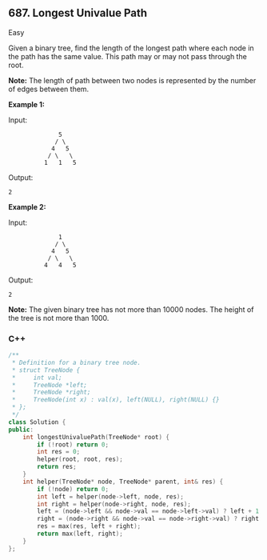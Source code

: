 ## 687. Longest Univalue Path

Easy

Given a binary tree, find the length of the longest path where each node in the path has the same value. This path may or may not pass through the root.

**Note:** The length of path between two nodes is represented by the number of edges between them.

**Example 1:**

Input:

```
              5
             / \
            4   5
           / \   \
          1   1   5
```

Output:

```
2
```

**Example 2:**

Input:

```
              1
             / \
            4   5
           / \   \
          4   4   5
```

Output:

```
2
```

**Note:** The given binary tree has not more than 10000 nodes. The height of the tree is not more than 1000.

### C++

````c++
/**
 * Definition for a binary tree node.
 * struct TreeNode {
 *     int val;
 *     TreeNode *left;
 *     TreeNode *right;
 *     TreeNode(int x) : val(x), left(NULL), right(NULL) {}
 * };
 */
class Solution {
public:
    int longestUnivaluePath(TreeNode* root) {
        if (!root) return 0;
        int res = 0;
        helper(root, root, res);
        return res;
    }
    int helper(TreeNode* node, TreeNode* parent, int& res) {
        if (!node) return 0;
        int left = helper(node->left, node, res);
        int right = helper(node->right, node, res);
        left = (node->left && node->val == node->left->val) ? left + 1 : 0;
        right = (node->right && node->val == node->right->val) ? right + 1 : 0;
        res = max(res, left + right);
        return max(left, right);
    }
};
````



